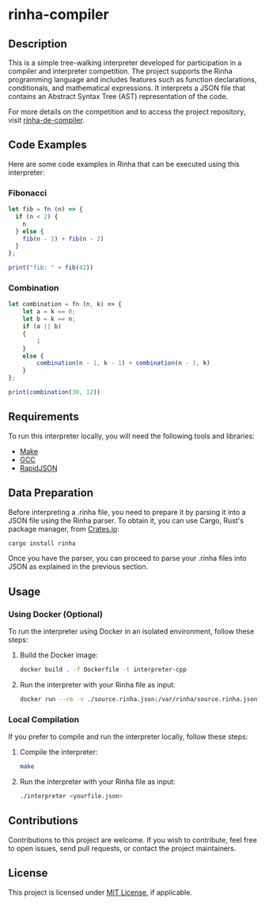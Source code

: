 # rinha-compiler

## Description

This is a simple tree-walking interpreter developed for participation in a compiler and interpreter competition. The project supports the Rinha programming language and includes features such as function declarations, conditionals, and mathematical expressions. It interprets a JSON file that contains an Abstract Syntax Tree (AST) representation of the code.

For more details on the competition and to access the project repository, visit [rinha-de-compiler](https://github.com/aripiprazole/rinha-de-compiler).

## Code Examples

Here are some code examples in Rinha that can be executed using this interpreter:

### Fibonacci

```js
let fib = fn (n) => {
  if (n < 2) {
    n
  } else {
    fib(n - 1) + fib(n - 2)
  }
};

print("fib: " + fib(42))
```

### Combination

```js
let combination = fn (n, k) => {
    let a = k == 0;
    let b = k == n;
    if (a || b)
    {
        1
    }
    else {
        combination(n - 1, k - 1) + combination(n - 1, k)
    }
};

print(combination(30, 12))
```

## Requirements

To run this interpreter locally, you will need the following tools and libraries:

- [Make](https://www.gnu.org/software/make/)
- [GCC](https://gcc.gnu.org/)
- [RapidJSON](https://rapidjson.org/)

## Data Preparation

Before interpreting a .rinha file, you need to prepare it by parsing it into a JSON file using the Rinha parser. To obtain it, you can use Cargo, Rust's package manager, from [Crates.io](https://crates.io/crates/rinha):

```sh
cargo install rinha
```

Once you have the parser, you can proceed to parse your .rinha files into JSON as explained in the previous section.

## Usage

### Using Docker (Optional)

To run the interpreter using Docker in an isolated environment, follow these steps:

1. Build the Docker image:

   ```sh
   docker build . -f Dockerfile -t interpreter-cpp
   ```

2. Run the interpreter with your Rinha file as input:

   ```sh
   docker run --rm -v ./source.rinha.json:/var/rinha/source.rinha.json --memory=2gb --cpus=2 interpreter-cpp
   ```

### Local Compilation

If you prefer to compile and run the interpreter locally, follow these steps:

1. Compile the interpreter:

   ```sh
   make
   ```

2. Run the interpreter with your Rinha file as input:

   ```sh
   ./interpreter <yourfile.json>
   ```

## Contributions

Contributions to this project are welcome. If you wish to contribute, feel free to open issues, send pull requests, or contact the project maintainers.

## License

This project is licensed under [MIT License](https://github.com/magalhaesm/rinha-compiler/blob/main/LICENSE), if applicable.
